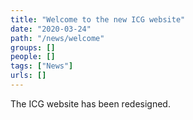 ```yaml
---
title: "Welcome to the new ICG website"
date: "2020-03-24"
path: "/news/welcome"
groups: []
people: []
tags: ["News"]
urls: []
---
```


The ICG website has been redesigned.

<!-- endexcerpt -->
